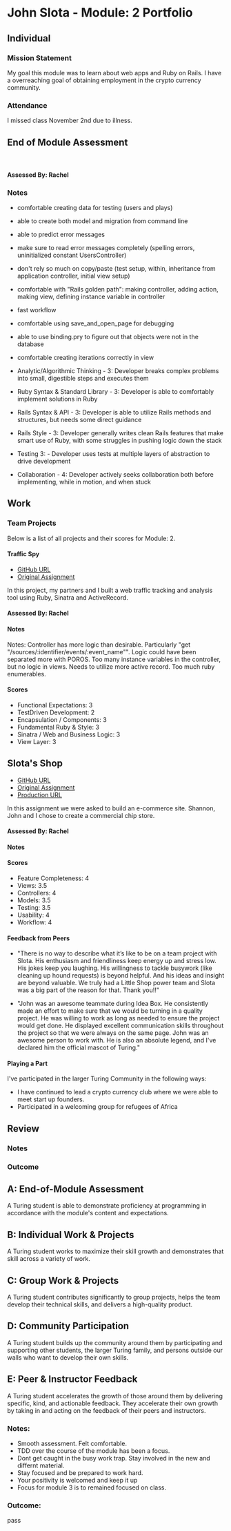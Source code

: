 # John Slota - Module: 2 Portfolio

## Individual

### Mission Statement

My goal this module was to learn about web apps and Ruby on Rails. I have a overreaching goal of obtaining employment in the crypto currency community.

### Attendance

I missed class November 2nd due to illness.

## End of Module Assessment
​​
#### Assessed By: Rachel

### Notes

* comfortable creating data for testing (users and plays)
* able to create both model and migration from command line
* able to predict error messages
* make sure to read error messages completely (spelling errors, uninitialized constant UsersController)
* don't rely so much on copy/paste (test setup, within, inheritance from application controller, initial view setup)
* comfortable with "Rails golden path": making controller, adding action, making view, defining instance variable in controller
* fast workflow
* comfortable using save_and_open_page for debugging
* able to use binding.pry to figure out that objects were not in the database
* comfortable creating iterations correctly in view


* Analytic/Algorithmic Thinking - 3: Developer breaks complex problems into small, digestible steps and executes them

* Ruby Syntax & Standard Library - 3: Developer is able to comfortably implement solutions in Ruby

* Rails Syntax & API - 3: Developer is able to utilize Rails methods and structures, but needs some direct guidance

* Rails Style - 3: Developer generally writes clean Rails features that make smart use of Ruby, with some struggles in pushing logic down the stack

* Testing 3: - Developer uses tests at multiple layers of abstraction to drive development

* Collaboration - 4: Developer actively seeks collaboration both before implementing, while in motion, and when stuck

## Work

### Team Projects

Below is a list of all projects and their scores for Module: 2.

#### Traffic Spy

* [GitHub URL](https://github.com/MattRooney/traffic-spy)
* [Original Assignment](https://github.com/turingschool/curriculum/blob/master/source/projects/traffic_spy.markdown)

In this project, my partners and I built a web traffic tracking and analysis tool using Ruby, Sinatra and ActiveRecord.

#### Assessed By: Rachel

#### Notes

Notes: Controller has more logic than desirable. Particularly "get "/sources/:identifier/events/:event_name"". Logic could have been separated more with POROS. Too many instance variables in the controller, but no logic in views. Needs to utilize more active record. Too much ruby enumerables.

#### Scores

* Functional Expectations: 3
* TestDriven Development: 2
* Encapsulation / Components: 3
* Fundamental Ruby & Style: 3
* Sinatra / Web and Business Logic: 3
* View Layer: 3

## Slota's Shop

* [GitHub URL](https://github.com/amcrawford/slota-shop)
* [Original Assignment](https://github.com/turingschool/curriculum/blob/master/source/projects/little_shop.markdown)
* [Production URL](https://young-harbor-1645.herokuapp.com)

In this assignment we were asked to build an e-commerce site. Shannon, John and I chose to create a commercial chip store.

#### Assessed By: Rachel

#### Notes

#### Scores

* Feature Completeness: 4
* Views: 3.5
* Controllers: 4
* Models: 3.5
* Testing: 3.5  
* Usability: 4
* Workflow: 4

#### Feedback from Peers

* "There is no way to describe what it’s like to be on a team project with Slota. His enthusiasm and friendliness keep energy up and stress low. His jokes keep you laughing. His willingness to tackle busywork (like cleaning up hound requests) is beyond helpful. And his ideas and insight are beyond valuable. We truly had a Little Shop power team and Slota was a big part of the reason for that. Thank you!!"

* "John was an awesome teammate during Idea Box. He consistently made an effort to make sure that we would be turning in a quality project. He was willing to work as long as needed to ensure the project would get done. He displayed excellent communication skills throughout the project so that we were always on the same page. John was an awesome person to work with. He is also an absolute legend, and I've declared him the official mascot of Turing."

#### Playing a Part

I've participated in the larger Turing Community in the following ways:

* I have continued to lead a crypto currency club where we were able to meet start up founders.
* Participated in a welcoming group for refugees of Africa

## Review

### Notes


### Outcome

## A: End-of-Module Assessment

A Turing student is able to demonstrate proficiency at programming in accordance
with the module's content and expectations.


## B: Individual Work & Projects

A Turing student works to maximize their skill growth and demonstrates
that skill across a variety of work.


## C: Group Work & Projects

A Turing student contributes significantly to group projects, helps the team
develop their technical skills, and delivers a high-quality product.


## D: Community Participation

A Turing student builds up the community around them by participating and
supporting other students, the larger Turing family, and persons outside our
walls who want to develop their own skills.


## E: Peer & Instructor Feedback

A Turing student accelerates the growth of those around
them by delivering specific, kind, and actionable feedback. They accelerate their
own growth by taking in and acting on the feedback of their peers and instructors.



### Notes:

* Smooth assessment. Felt comfortable. 
* TDD over the course of the module has been a focus. 
* Dont get caught in the busy work trap. Stay involved in the new and differnt material.
* Stay focused and be prepared to work hard.
* Your positivity is welcomed and keep it up
* Focus for module 3 is to remained focused on class. 


### Outcome: 

pass
